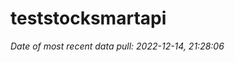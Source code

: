 
<!-- README.md is generated from README.Rmd. Please edit that file -->

# teststocksmartapi

*Date of most recent data pull: 2022-12-14, 21:28:06*
